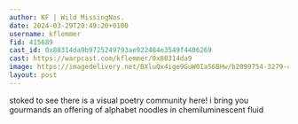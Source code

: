 ```yaml
---
author: KF | Wild MissingNos.
date: 2024-03-29T20:49:20+0100
username: kflemmer
fid: 415689
cast_id: 0x88314da9b9725249793ae922484e3549f4406269
cast: https://warpcast.com/kflemmer/0x88314da9
image: https://imagedelivery.net/BXluQx4ige9GuW0Ia56BHw/b2099754-3279-488a-fbbb-69a665b9e900/original
layout: post
---
```

stoked to see there is a visual poetry community here! i bring you gourmands an offering of alphabet noodles in chemiluminescent fluid  

<img src='https://imagedelivery.net/BXluQx4ige9GuW0Ia56BHw/b2099754-3279-488a-fbbb-69a665b9e900/original' alt='' referrerpolicy='no-referrer'/>